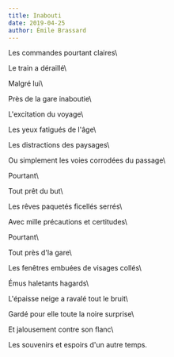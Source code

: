 ```yaml
---
title: Inabouti
date: 2019-04-25
author: Émile Brassard
---
```


Les commandes pourtant claires\

Le train a déraillé\

Malgré lui\

Près de la gare inaboutie\

L'excitation du voyage\

Les yeux fatigués de l'âge\

Les distractions des paysages\

Ou simplement les voies corrodées du passage\

Pourtant\

Tout prêt du but\

Les rêves paquetés ficellés serrés\

Avec mille précautions et certitudes\

Pourtant\

Tout près d'la gare\

Les fenêtres embuées de visages collés\

Émus haletants hagards\

L'épaisse neige a ravalé tout le bruit\

Gardé pour elle toute la noire surprise\

Et jalousement contre son flanc\

Les souvenirs et espoirs d'un autre temps.
